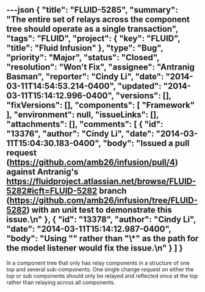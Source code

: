 ---json
{
  "title": "FLUID-5285",
  "summary": "The entire set of relays across the component tree should operate as a single transaction",
  "tags": "FLUID",
  "project": {
    "key": "FLUID",
    "title": "Fluid Infusion"
  },
  "type": "Bug",
  "priority": "Major",
  "status": "Closed",
  "resolution": "Won't Fix",
  "assignee": "Antranig Basman",
  "reporter": "Cindy Li",
  "date": "2014-03-11T14:54:53.214-0400",
  "updated": "2014-03-11T15:14:12.996-0400",
  "versions": [],
  "fixVersions": [],
  "components": [
    "Framework"
  ],
  "environment": null,
  "issueLinks": [],
  "attachments": [],
  "comments": [
    {
      "id": "13376",
      "author": "Cindy Li",
      "date": "2014-03-11T15:04:30.183-0400",
      "body": "Issued a pull request (<https://github.com/amb26/infusion/pull/4>) against Antranig's <https://fluidproject.atlassian.net/browse/FLUID-5282#icft=FLUID-5282> branch (<https://github.com/amb26/infusion/tree/FLUID-5282>) with an unit test to demonstrate this issue.\n"
    },
    {
      "id": "13378",
      "author": "Cindy Li",
      "date": "2014-03-11T15:14:12.987-0400",
      "body": "Using \"\" rather than \"\\*\" as the path for the model listener would fix the issue.\n"
    }
  ]
}
---
In a component tree that only has relay components in a structure of one top and several sub-components. One single change request on either the top or sub components should only be relayed and reflected once at the top rather than relaying across all components.&#x20;

        